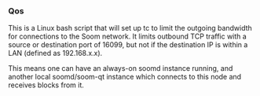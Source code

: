 ### Qos ###

This is a Linux bash script that will set up tc to limit the outgoing bandwidth for connections to the Soom network. It limits outbound TCP traffic with a source or destination port of 16099, but not if the destination IP is within a LAN (defined as 192.168.x.x).

This means one can have an always-on soomd instance running, and another local soomd/soom-qt instance which connects to this node and receives blocks from it.
